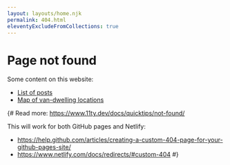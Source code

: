 ```yaml
---
layout: layouts/home.njk
permalink: 404.html
eleventyExcludeFromCollections: true
---
```


<style>
  .site-footer {padding-top: 200px; padding-bottom: 500px;}
  .site-footer:after {background: transparent url(/assets/images/look-up.jpg) bottom no-repeat;}
</style>

<div class="container container--content rte">
  <h1>Page not found</h1>

  <p>Some content on this website:</p>
  <ul>
    <li><a href="{{ '/' | url }}">List of posts</a></li>
    <li><a href="{{ '/spots/' | url }}">Map of van-dwelling locations</a></li>
  </ul>
</div>

{#
Read more: https://www.11ty.dev/docs/quicktips/not-found/

This will work for both GitHub pages and Netlify:

* https://help.github.com/articles/creating-a-custom-404-page-for-your-github-pages-site/
* https://www.netlify.com/docs/redirects/#custom-404
#}
